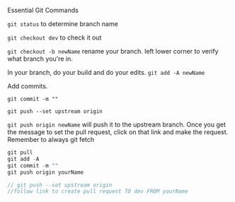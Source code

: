  Essential Git Commands

```git status``` to determine branch name

```git checkout dev``` to check it out

```git checkout -b newName``` rename your branch. left lower corner to verify what branch you're in. 

In your branch, do your build and do your edits. 
```git add -A newName```

Add commits.

```git commit -m ""```



```git push --set upstream origin```


```git push origin newName``` will push it to the upstream branch. Once you get the message to set the pull request, click on that link and make the request. Remember to always git fetch

```js
git pull
git add -A
git commit -m ""
git push origin yourName

// git push --set upstream origin
//follow link to create pull request TO dev FROM yourName
```